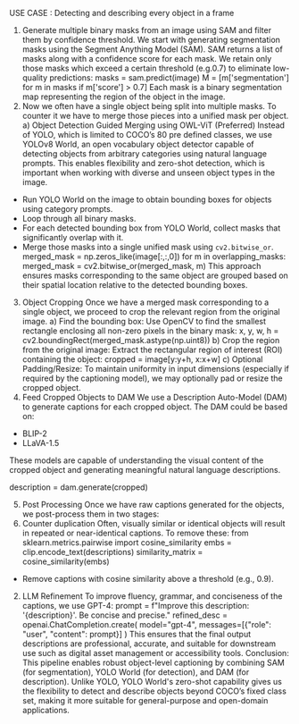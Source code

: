USE CASE : Detecting and describing every object in a frame
1) Generate multiple binary masks from an image using SAM and filter them by
confidence threshold.
We start with generating segmentation masks using the Segment Anything Model (SAM).
SAM returns a list of masks along with a confidence score for each mask. We retain only
those masks which exceed a certain threshold (e.g.0.7) to eliminate low-quality predictions:
masks = sam.predict(image)
M = [m[&#39;segmentation&#39;] for m in masks if m[&#39;score&#39;] &gt; 0.7]
Each mask is a binary segmentation map representing the region of the object in the image.
2) Now we often have a single object being split into multiple masks. To counter it we have
to merge those pieces into a unified mask per object.
a) Object Detection Guided Merging using OWL-ViT (Preferred)
Instead of YOLO, which is limited to COCO’s 80 pre defined classes, we use YOLOv8 World, an
open vocabulary object detector capable of detecting objects from arbitrary categories
using natural language prompts. This enables flexibility and zero-shot detection, which is
important when working with diverse and unseen object types in the image.
- Run YOLO World on the image to obtain bounding boxes for objects using category prompts.
- Loop through all binary masks.
- For each detected bounding box from YOLO World, collect masks that significantly overlap
with it.
- Merge those masks into a single unified mask using `cv2.bitwise_or`.
merged_mask = np.zeros_like(image[:,:,0])
for m in overlapping_masks:
merged_mask = cv2.bitwise_or(merged_mask, m)
This approach ensures masks corresponding to the same object are grouped based on their
spatial location relative to the detected bounding boxes.

3) Object Cropping
Once we have a merged mask corresponding to a single object, we proceed to crop the
relevant region from the original image.
a) Find the bounding box:
Use OpenCV to find the smallest rectangle enclosing all non-zero pixels in the binary mask:
x, y, w, h = cv2.boundingRect(merged_mask.astype(np.uint8))
b) Crop the region from the original image:
Extract the rectangular region of interest (ROI) containing the object:
cropped = image[y:y+h, x:x+w]
c) Optional Padding/Resize:
To maintain uniformity in input dimensions (especially if required by the captioning
model), we may optionally pad or resize the cropped object.
4) Feed Cropped Objects to DAM
We use a Description Auto-Model (DAM) to generate captions for each cropped object. The
DAM could be based on:
- BLIP-2
- LLaVA-1.5

These models are capable of understanding the visual content of the cropped object and
generating meaningful natural language descriptions.

description = dam.generate(cropped)

5) Post Processing
Once we have raw captions generated for the objects, we post-process them in two stages:
1) Counter duplication
Often, visually similar or identical objects will result in repeated or near-identical captions.
To remove these:
from sklearn.metrics.pairwise import cosine_similarity
embs = clip.encode_text(descriptions)
similarity_matrix = cosine_similarity(embs)
- Remove captions with cosine similarity above a threshold (e.g., 0.9).
2) LLM Refinement
To improve fluency, grammar, and conciseness of the captions, we use GPT-4:
prompt = f&quot;Improve this description: &#39;{description}&#39;. Be concise and precise.&quot;
refined_desc = openai.ChatCompletion.create(
model=&quot;gpt-4&quot;,
messages=[{&quot;role&quot;: &quot;user&quot;, &quot;content&quot;: prompt}]
)
This ensures that the final output descriptions are professional, accurate, and suitable for
downstream use such as digital asset management or accessibility tools.
Conclusion:
This pipeline enables robust object-level captioning by combining SAM (for segmentation),
YOLO World (for detection), and DAM (for description). Unlike YOLO, YOLO World's zero-shot
capability gives us the flexibility to detect and describe objects beyond COCO’s fixed class
set, making it more suitable for general-purpose and open-domain applications.


